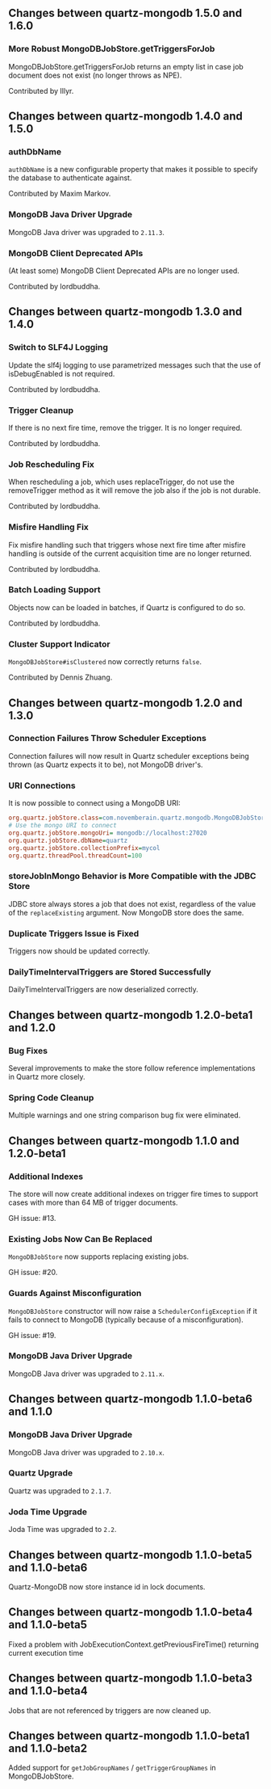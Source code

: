 ## Changes between quartz-mongodb 1.5.0 and 1.6.0

### More Robust MongoDBJobStore.getTriggersForJob

MongoDBJobStore.getTriggersForJob returns an empty list in case job
document does not exist (no longer throws as NPE).

Contributed by Illyr.


## Changes between quartz-mongodb 1.4.0 and 1.5.0

### authDbName

`authDbName` is a new configurable property that makes
it possible to specify the database to authenticate
against.

Contributed by Maxim Markov.

### MongoDB Java Driver Upgrade

MongoDB Java driver was upgraded to `2.11.3`.

### MongoDB Client Deprecated APIs

(At least some) MongoDB Client Deprecated APIs are no longer used.

Contributed by lordbuddha.


## Changes between quartz-mongodb 1.3.0 and 1.4.0

### Switch to SLF4J Logging

Update the slf4j logging to use parametrized messages such that the
use of isDebugEnabled is not required.

Contributed by lordbuddha.

### Trigger Cleanup

If there is no next fire time, remove the trigger.  It is no longer
required.

Contributed by lordbuddha.

### Job Rescheduling Fix

When rescheduling a job, which uses replaceTrigger, do not use the
removeTrigger method as it will remove the job also if the job is not
durable.

Contributed by lordbuddha.

### Misfire Handling Fix

Fix misfire handling such that triggers whose next fire time after
misfire handling is outside of the current acquisition time are no
longer returned.

Contributed by lordbuddha.

### Batch Loading Support

Objects now can be loaded in batches, if Quartz is configured to do so.

Contributed by lordbuddha.

### Cluster Support Indicator

`MongoDBJobStore#isClustered` now correctly returns `false`.

Contributed by Dennis Zhuang.


## Changes between quartz-mongodb 1.2.0 and 1.3.0

### Connection Failures Throw Scheduler Exceptions

Connection failures will now result in Quartz scheduler exceptions
being thrown (as Quartz expects it to be), not MongoDB driver's.

### URI Connections

It is now possible to connect using a MongoDB URI:

``` ini
org.quartz.jobStore.class=com.novemberain.quartz.mongodb.MongoDBJobStore
# Use the mongo URI to connect
org.quartz.jobStore.mongoUri= mongodb://localhost:27020
org.quartz.jobStore.dbName=quartz
org.quartz.jobStore.collectionPrefix=mycol
org.quartz.threadPool.threadCount=100
```

### storeJobInMongo Behavior is More Compatible with the JDBC Store

JDBC store always stores a job that does not exist, regardless of the value of
the `replaceExisting` argument. Now MongoDB store does the same.

### Duplicate Triggers Issue is Fixed

Triggers now should be updated correctly.

### DailyTimeIntervalTriggers are Stored Successfully

DailyTimeIntervalTriggers are now deserialized correctly.



## Changes between quartz-mongodb 1.2.0-beta1 and 1.2.0

### Bug Fixes

Several improvements to make the store follow reference implementations
in Quartz more closely.

### Spring Code Cleanup

Multiple warnings and one string comparison bug fix were eliminated.


## Changes between quartz-mongodb 1.1.0 and 1.2.0-beta1

### Additional Indexes

The store will now create additional indexes on trigger fire times
to support cases with more than 64 MB of trigger documents.

GH issue: #13.


### Existing Jobs Now Can Be Replaced

`MongoDBJobStore` now supports replacing existing jobs.

GH issue: #20.

### Guards Against Misconfiguration

`MongoDBJobStore` constructor will now raise a `SchedulerConfigException`
if it fails to connect to MongoDB (typically because of a misconfiguration).

GH issue: #19.

### MongoDB Java Driver Upgrade

MongoDB Java driver was upgraded to `2.11.x`.


## Changes between quartz-mongodb 1.1.0-beta6 and 1.1.0

### MongoDB Java Driver Upgrade

MongoDB Java driver was upgraded to `2.10.x`.

### Quartz Upgrade

Quartz was upgraded to `2.1.7`.

### Joda Time Upgrade

Joda Time was upgraded to `2.2`.


## Changes between quartz-mongodb 1.1.0-beta5 and 1.1.0-beta6

Quartz-MongoDB now store instance id in lock documents.


## Changes between quartz-mongodb 1.1.0-beta4 and 1.1.0-beta5

Fixed a problem with JobExecutionContext.getPreviousFireTime() returning current execution time


## Changes between quartz-mongodb 1.1.0-beta3 and 1.1.0-beta4

Jobs that are not referenced by triggers are now cleaned up.


## Changes between quartz-mongodb 1.1.0-beta1 and 1.1.0-beta2

Added support for `getJobGroupNames` / `getTriggerGroupNames` in MongoDBJobStore.
